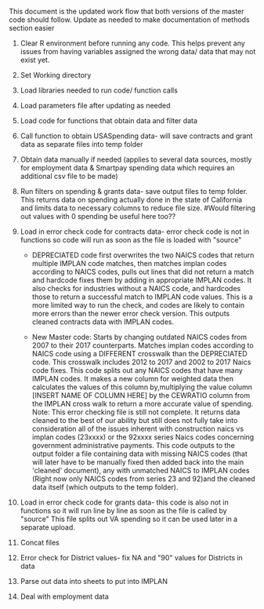 This document is the updated work flow that both versions of the master code should follow. Update as needed to make documentation of methods section easier

1. Clear R environment before running any code. This helps prevent any issues from having variables assigned the wrong data/ data that may not exist yet.

2. Set Working directory

3. Load libraries needed to run code/ function calls

4. Load parameters file after updating as needed

5. Load code for functions that obtain data and filter data

6. Call function to obtain USASpending data- will save contracts and grant data as separate files into temp folder 

7. Obtain data manually if needed (applies to several data sources, mostly for employment data & Smartpay spending data which requires an additional csv file to be made)

8. Run filters on spending & grants data- save output files to temp folder. This returns data on spending actually done in the state of California and limits data to necessary columns to reduce file size. #Would filtering out values with 0 spending be useful here too??

9. Load in error check code for contracts data- error check code is not in functions so code will run as soon as the file is loaded with "source" 
    - DEPRECIATED code first overwrites the two NAICS codes that return multiple IMPLAN code matches, then matches implan codes according to NAICS codes, pulls out lines that did not return a match and hardcode fixes them by adding in appropriate IMPLAN codes. It also checks for industries without a NAICS code, and hardcodes those to return a successful match to IMPLAN code values. This is a more limited way to run the check, and codes are likely to contain more errors than the newer error check version. This outputs cleaned contracts data with IMPLAN codes. 
    
    - New Master code: Starts by changing outdated NAICS codes from 2007 to their 2017 counterparts. Matches implan codes according to NAICS code using a DIFFERENT crosswalk than the DEPRECIATED code. This crosswalk includes 2012 to 2017 and 2002 to 2017 Naics code fixes. This code splits out any NAICS codes that have many IMPLAN codes. It makes a new column for weighted data then calculates the values of this column by,multiplying the value column [INSERT NAME OF COLUMN HERE] by the CEWRATIO column from the IMPLAN cross walk to return a more accurate value of spending. Note: This error checking file is still not complete. It returns data cleaned to the best of our ability but still does not fully take into consideration all of the issues inherent with construction naics vs implan codes (23xxxx) or the 92xxxx series Naics codes concerning government administrative payments. This code outputs to the output folder a file containing data with missing NAICS codes (that will later have to be manually fixed then added back into the main 'cleaned' document), any with unmatched NAICS to IMPLAN codes (Right now only NAICS codes from series 23 and 92)and the cleaned data itself (which outputs to the temp folder). 
    
10. Load in error check code for grants data- this code is also not in functions so it will run line by line as soon as the file is called by "source" This file splits out VA spending so it can be used later in a separate upload. 

11. Concat files 

12. Error check for District values- fix NA and "90" values for Districts in data

13. Parse out data into sheets to put into IMPLAN

14. Deal with employment data

